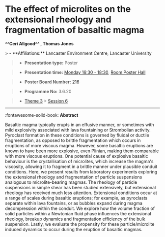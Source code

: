 # The effect of microlites on the extensional rheology and fragmentation of basaltic magma

**^^Ceri Allgood^^ , Thomas Jones**

<!-- more -->> - **Affiliations:** Lancaster Environment Centre, Lancaster University

> - **Presentation type:** Poster

> - **Presentation time:** [Monday 16:30 - 18:30](../sessions_comparison.md#__tabbed_1_6), [Room Poster Hall](../maps_venue.md#__tabbed_1_1)

> - **Poster Board Number:** [216](../map_poster_boards.md#monday)

> - **Programme No:** 3.6.20

> - [Theme 3](../theme3.md) > [Session 6](../sessions/session-3-6.md)

--- 

:fontawesome-solid-book: **Abstract**

Basaltic magma typically erupts in an effusive manner, or sometimes with mild explosivity associated with lava fountaining or Strombolian activity. Pyroclast formation in these conditions is governed by fluidal or ductile fragmentation, as opposed to brittle fragmentation which occurs in eruptions of more viscous magma. However, some basaltic eruptions are known to have been more explosive, even Plinian, making them comparable with more viscous eruptions. One potential cause of explosive basaltic behaviour is the crystallisation of microlites, which increase the magma's viscosity, allowing it to fragment in a brittle manner under plausible conduit conditions. Here, we present results from laboratory experiments exploring the extensional rheology and fragmentation of particle suspensions analogous to microlite-bearing magmas. The rheology of particle suspensions in simple shear has been studied extensively, but extensional rheology has received much less attention. Extensional conditions occur at a range of scales during basaltic eruptions; for example, as pyroclasts separate within lava fountains, or as bubbles expand during magma decompression within the conduit. We explore how the volume fraction of solid particles within a Newtonian fluid phase influences the extensional rheology, breakup dynamics and fragmentation efficiency of the bulk suspension. Lastly, we evaluate the propensity for these particle/microlite induced dynamics to occur during the eruption of basaltic magmas.

